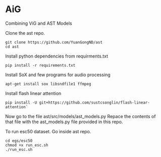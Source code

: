 # AiG
Combining ViG and AST Models

Clone the ast repo.
```
git clone https://github.com/YuanGongND/ast
cd ast
```
Install python dependencies from requirments.txt
```
pip install -r requirements.txt
```
Install SoX and few programs for audio processing
```
apt-get install sox libsndfile1 ffmpeg
```
Install flash linear attention 
```
pip install -U git+https://github.com/sustcsonglin/flash-linear-attention`
```

Now go to the file ast/src/models/ast_models.py
Repace the contents of that file with the ast_models.py file provided in this repo.

To run esc50 dataset. Go inside ast repo.
```
cd egs/esc50
chmod +x run_esc.sh
./run_esc.sh
